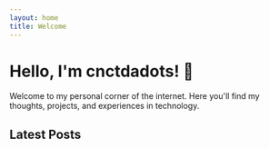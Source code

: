 ```yaml
---
layout: home
title: Welcome
---
```


# Hello, I'm cnctdadots! 👋

Welcome to my personal corner of the internet. Here you'll find my thoughts, projects, and experiences in technology.

## Latest Posts
